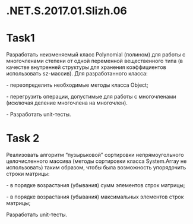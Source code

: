# .NET.S.2017.01.Slizh.06
<h1>Task1</h1>
<p>Разработать неизменяемый класс Polynomial (полином) для работы с многочленами степени  от одной переменной вещественного типа (в качестве внутренней структуры для хранения коэффициентов использовать sz-массив). 
Для разработанного класса: </p>
<p>  - переопределить необходимые методы класса Object;</p>
<p>  - перегрузить операции, допустимые для работы с многочленами (исключая деление многочлена на многочлен). </p>
<p>  - Разработать unit-тесты.</p>
<h1>Task 2</h2>
<p>Реализовать алгоритм “пузырьковой” сортировки непрямоугольного целочисленного массива (методы сортировки класса System.Array не использовать) таким образом, чтобы была возможность упорядочить строки матрицы:</p> 
 <p> - в порядке возрастания (убывания) сумм элементов строк матрицы;</p>
<p>  - в порядке возрастания (убывания) максимальных элементов строк матрицы;</p>
<p>  Разработать unit-тесты.</p>
